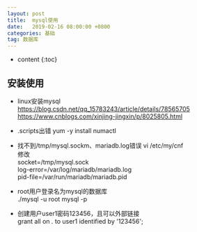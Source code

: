 ```yaml
---
layout: post
title:  mysql使用
date:   2019-02-16 08:00:00 +0800
categories: 基础
tag: 数据库
---
```


* content
{:toc}

## 安装使用
* linux安装mysql   
https://blog.csdn.net/qq_15783243/article/details/78565705   
https://www.cnblogs.com/xinjing-jingxin/p/8025805.html   

* .scripts出错
yum -y install numactl

* 找不到/tmp/mysql.sockm、mariadb.log错误
vi /etc/my/cnf   
修改   
socket=/tmp/mysql.sock   
log-error=/var/log/mariadb/mariadb.log   
pid-file=/var/run/mariadb/mariadb.pid   


* root用户登录名为mysql的数据库  
./mysql -u root mysql -p   

* 创建用户user1密码123456，且可以外部链接   
grant all on *.* to user1 identified by '123456';    

